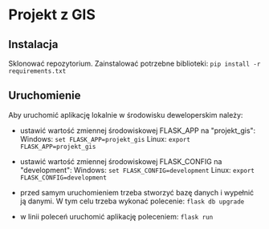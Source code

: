 # Projekt z GIS

## Instalacja

Sklonować repozytorium. Zainstalować potrzebne biblioteki:
```pip install -r requirements.txt```

## Uruchomienie

Aby uruchomić aplikację lokalnie w środowisku deweloperskim należy:

* ustawić wartość zmiennej środowiskowej FLASK_APP na "projekt_gis":
Windows:
```set FLASK_APP=projekt_gis```
Linux:
```export FLASK_APP=projekt_gis```

* ustawić wartość zmiennej środowiskowej FLASK_CONFIG na "development":
Windows:
```set FLASK_CONFIG=development```
Linux:
```export FLASK_CONFIG=development```

* przed samym uruchomieniem trzeba stworzyć bazę danych i wypełnić ją danymi. W tym celu trzeba wykonać polecenie:
```flask db upgrade```

* w linii poleceń uruchomić aplikację poleceniem:
```flask run```
